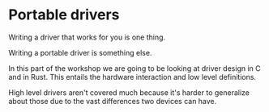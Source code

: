 <div class="read">

# Portable drivers

Writing a driver that works for you is one thing.

Writing a portable driver is something else.

In this part of the workshop we are going to be looking at driver design in C and in Rust. This entails
the hardware interaction and low level definitions.

High level drivers aren't covered much because it's harder to generalize about those due to the vast differences
two devices can have.

</div>
